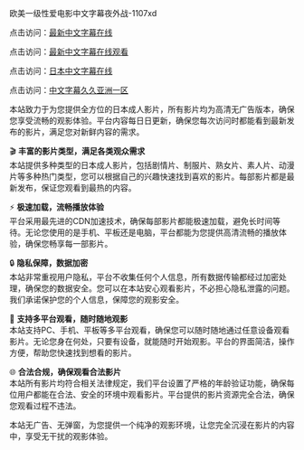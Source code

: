 欧美一级性爱电影中文字幕夜外战-1107xd 

点击访问：<a href="https://heiliaowzu4ur.pages.dev/">最新中文字幕在线</a>

点击访问：<a href="https://heiliaoxwd5i8.pages.dev/">最新中文字幕在线观看</a>

点击访问：<a href="https://heiliaozj3tjd.pages.dev/">日本中文字幕在线</a>

点击访问：<a href="https://heiliaoxqkkct.pages.dev/">中文字幕久久亚洲一区</a>

本站致力于为您提供全方位的日本成人影片，所有影片均为高清无广告版本，确保您享受流畅的观影体验。平台内容每日日更新，确保您每次访问时都能看到最新发布的影片，满足您对新鲜内容的需求。

🎬 **丰富的影片类型，满足各类观众需求**  
本站提供多种类型的日本成人影片，包括剧情片、制服片、熟女片、素人片、动漫片等多种热门类型，您可以根据自己的兴趣快速找到喜欢的影片。每部影片都是最新发布，保证您观看到最热的内容。

⚡ **极速加载，流畅播放体验**  
平台采用最先进的CDN加速技术，确保每部影片都能极速加载，避免长时间等待。无论您使用的是手机、平板还是电脑，平台都能为您提供高清流畅的播放体验，确保您畅享每一部影片。

🔒 **隐私保障，数据加密**  
本站非常重视用户隐私，平台不收集任何个人信息，所有数据传输都经过加密处理，确保您的数据安全。您可以在本站安心观看影片，不必担心隐私泄露的问题。我们承诺保护您的个人信息，保障您的观影安全。

📱 **支持多平台观看，随时随地观影**  
本站支持PC、手机、平板等多平台观看，确保您可以随时随地通过任意设备观看影片。无论您身在何处，只要有设备，就能随时开始观影。平台的界面简洁，操作方便，帮助您快速找到想看的影片。

🌐 **合法合规，确保观看合法影片**  
本站所有影片均符合相关法律规定，我们平台设置了严格的年龄验证功能，确保每位用户都能在合法、安全的环境中观看影片。平台提供的影片资源完全合法，确保您观看过程不违法。

本站无广告、无弹窗，为您提供一个纯净的观影环境，让您完全沉浸在影片的内容中，享受无干扰的观影体验。

<span style="display:none;">[Canonical link](https://github.com/duann2402/10008 )</span>
